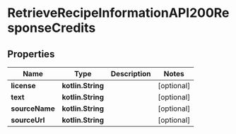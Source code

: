 
# RetrieveRecipeInformationAPI200ResponseCredits

## Properties
| Name | Type | Description | Notes |
| ------------ | ------------- | ------------- | ------------- |
| **license** | **kotlin.String** |  |  [optional] |
| **text** | **kotlin.String** |  |  [optional] |
| **sourceName** | **kotlin.String** |  |  [optional] |
| **sourceUrl** | **kotlin.String** |  |  [optional] |



